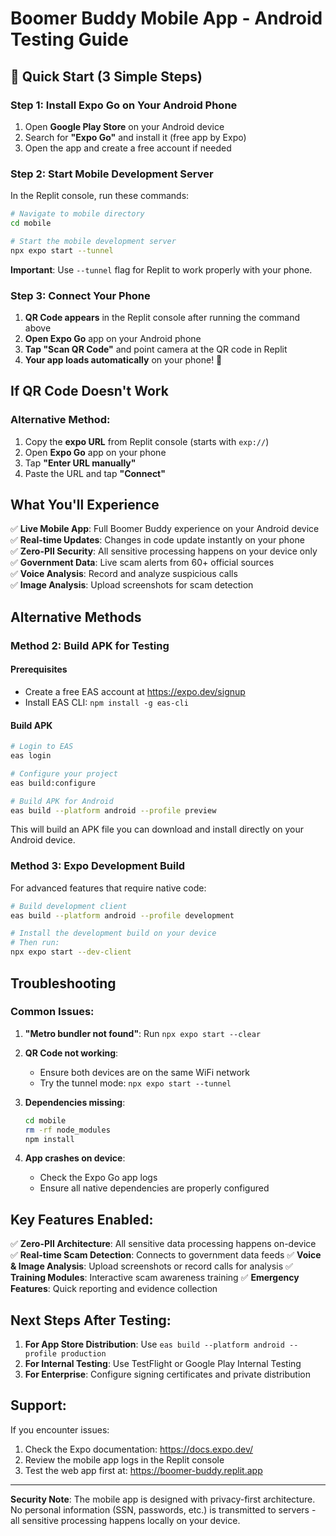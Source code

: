 # Boomer Buddy Mobile App - Android Testing Guide

## 🚀 Quick Start (3 Simple Steps)

### Step 1: Install Expo Go on Your Android Phone
1. Open **Google Play Store** on your Android device  
2. Search for **"Expo Go"** and install it (free app by Expo)
3. Open the app and create a free account if needed

### Step 2: Start Mobile Development Server
In the Replit console, run these commands:

```bash
# Navigate to mobile directory  
cd mobile

# Start the mobile development server
npx expo start --tunnel
```

**Important**: Use `--tunnel` flag for Replit to work properly with your phone.

### Step 3: Connect Your Phone
1. **QR Code appears** in the Replit console after running the command above
2. **Open Expo Go** app on your Android phone
3. **Tap "Scan QR Code"** and point camera at the QR code in Replit
4. **Your app loads automatically** on your phone! 📱

## If QR Code Doesn't Work

### Alternative Method:
1. Copy the **expo URL** from Replit console (starts with `exp://`)
2. Open **Expo Go** app on your phone
3. Tap **"Enter URL manually"**
4. Paste the URL and tap **"Connect"**

## What You'll Experience

✅ **Live Mobile App**: Full Boomer Buddy experience on your Android device  
✅ **Real-time Updates**: Changes in code update instantly on your phone  
✅ **Zero-PII Security**: All sensitive processing happens on your device only  
✅ **Government Data**: Live scam alerts from 60+ official sources  
✅ **Voice Analysis**: Record and analyze suspicious calls  
✅ **Image Analysis**: Upload screenshots for scam detection

## Alternative Methods

### Method 2: Build APK for Testing

#### Prerequisites
- Create a free EAS account at https://expo.dev/signup
- Install EAS CLI: `npm install -g eas-cli`

#### Build APK
```bash
# Login to EAS
eas login

# Configure your project
eas build:configure

# Build APK for Android
eas build --platform android --profile preview
```

This will build an APK file you can download and install directly on your Android device.

### Method 3: Expo Development Build

For advanced features that require native code:

```bash
# Build development client
eas build --platform android --profile development

# Install the development build on your device
# Then run:
npx expo start --dev-client
```

## Troubleshooting

### Common Issues:

1. **"Metro bundler not found"**: Run `npx expo start --clear`

2. **QR Code not working**: 
   - Ensure both devices are on the same WiFi network
   - Try the tunnel mode: `npx expo start --tunnel`

3. **Dependencies missing**:
   ```bash
   cd mobile
   rm -rf node_modules
   npm install
   ```

4. **App crashes on device**:
   - Check the Expo Go app logs
   - Ensure all native dependencies are properly configured

## Key Features Enabled:

✅ **Zero-PII Architecture**: All sensitive data processing happens on-device
✅ **Real-time Scam Detection**: Connects to government data feeds
✅ **Voice & Image Analysis**: Upload screenshots or record calls for analysis
✅ **Training Modules**: Interactive scam awareness training
✅ **Emergency Features**: Quick reporting and evidence collection

## Next Steps After Testing:

1. **For App Store Distribution**: Use `eas build --platform android --profile production`
2. **For Internal Testing**: Use TestFlight or Google Play Internal Testing
3. **For Enterprise**: Configure signing certificates and private distribution

## Support:

If you encounter issues:
1. Check the Expo documentation: https://docs.expo.dev/
2. Review the mobile app logs in the Replit console
3. Test the web app first at: https://boomer-buddy.replit.app

---

**Security Note**: The mobile app is designed with privacy-first architecture. No personal information (SSN, passwords, etc.) is transmitted to servers - all sensitive processing happens locally on your device.